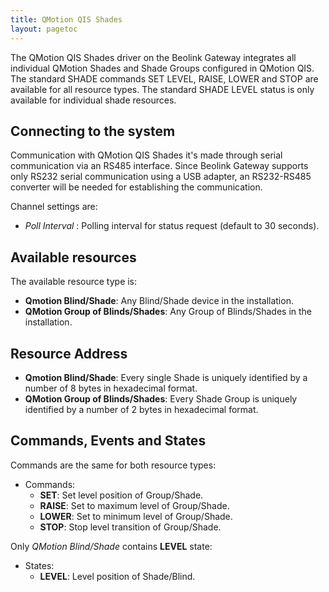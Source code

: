 ```yaml
---
title: QMotion QIS Shades
layout: pagetoc
---
```


The QMotion QIS Shades driver on the Beolink Gateway integrates all individual QMotion Shades and Shade Groups configured in QMotion QIS. 
The standard SHADE commands SET LEVEL, RAISE, LOWER and STOP are available for all resource types. 
The standard SHADE LEVEL status is only available for individual shade resources. 

Connecting to the system
-------------------------
Communication with QMotion QIS Shades it's made through serial communication via an RS485 interface. Since Beolink Gateway supports only RS232 serial communication using a USB adapter, an RS232-RS485 converter will be needed for establishing the communication.

Channel settings are:
* _Poll Interval_ : Polling interval for status request (default to 30 seconds).

Available resources
--------------------------------
The available resource type is:
* **Qmotion Blind/Shade**: Any Blind/Shade device in the installation.
* **QMotion Group of Blinds/Shades**: Any Group of Blinds/Shades in the installation.

Resource Address
-------------------
* **Qmotion Blind/Shade**: Every single Shade is uniquely identified by a number of 8 bytes in hexadecimal format. 
* **QMotion Group of Blinds/Shades**: Every Shade Group is uniquely identified by a number of 2 bytes in hexadecimal format.

Commands, Events and States
-------------------------------
Commands are the same for both resource types:
* Commands:
  - **SET**: Set level position of Group/Shade.
  - **RAISE**: Set to maximum level of Group/Shade.
  - **LOWER**: Set to minimum level of Group/Shade.
  - **STOP**: Stop level transition of Group/Shade.

Only *QMotion Blind/Shade* contains **LEVEL** state:
* States:
  - **LEVEL**: Level position of Shade/Blind.
